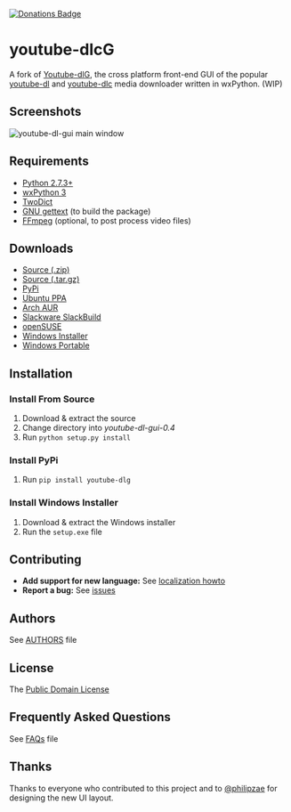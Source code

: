[![Donations Badge](https://yourdonation.rocks/images/badge.svg)](https://mrs0m30n3.github.io/youtube-dl-gui/donate.html)

# youtube-dlcG
A fork of [Youtube-dlG](https://github.com/MrS0m30n3/youtube-dl-gui), the cross platform front-end GUI of the popular [youtube-dl](https://youtube-dl.org/) and [youtube-dlc](https://github.com/blackjack4494/yt-dlc) media downloader written in wxPython. (WIP)

## Screenshots
![youtube-dl-gui main window](https://raw.githubusercontent.com/MrS0m30n3/youtube-dl-gui/gh-pages/images/ydlg_ui.gif)

## Requirements
* [Python 2.7.3+](https://www.python.org/downloads)
* [wxPython 3](https://wxpython.org/download.php)
* [TwoDict](https://pypi.python.org/pypi/twodict)
* [GNU gettext](https://www.gnu.org/software/gettext/) (to build the package)
* [FFmpeg](https://ffmpeg.org/download.html) (optional, to post process video files)

## Downloads
* [Source (.zip)](https://github.com/MrS0m30n3/youtube-dl-gui/archive/0.4.zip)
* [Source (.tar.gz)](https://github.com/MrS0m30n3/youtube-dl-gui/archive/0.4.tar.gz)
* [PyPi](https://pypi.python.org/pypi/youtube-dlg/0.4)
* [Ubuntu PPA](http://ppa.launchpad.net/nilarimogard/webupd8/ubuntu/pool/main/y/youtube-dlg/)
* [Arch AUR](https://aur.archlinux.org/packages/youtube-dl-gui-git/)
* [Slackware SlackBuild](https://slackbuilds.org/repository/14.2/network/youtube-dl-gui/)
* [openSUSE](https://software.opensuse.org/package/youtube-dl-gui)
* [Windows Installer](https://github.com/MrS0m30n3/youtube-dl-gui/releases/download/0.4/youtube-dl-gui-0.4-win-setup.zip)
* [Windows Portable](https://github.com/MrS0m30n3/youtube-dl-gui/releases/download/0.4/youtube-dl-gui-0.4-win-portable.zip)

## Installation

### Install From Source
1. Download & extract the source
2. Change directory into *youtube-dl-gui-0.4*
3. Run `python setup.py install`

### Install PyPi
1. Run `pip install youtube-dlg`

### Install Windows Installer
1. Download & extract the Windows installer
2. Run the `setup.exe` file

## Contributing
* **Add support for new language:** See [localization howto](docs/localization_howto.md)
* **Report a bug:** See [issues](https://github.com/MrS0m30n3/youtube-dl-gui/issues)

## Authors
See [AUTHORS](AUTHORS) file

## License
The [Public Domain License](LICENSE)

## Frequently Asked Questions
See [FAQs](docs/faqs.md) file

## Thanks
Thanks to everyone who contributed to this project and to [@philipzae](https://github.com/philipzae) for designing the new UI layout.
